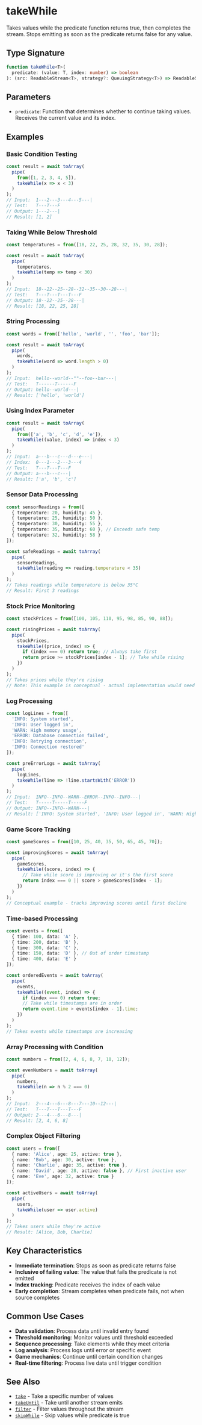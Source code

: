 # takeWhile

Takes values while the predicate function returns true, then completes the stream. Stops emitting as soon as the predicate returns false for any value.

## Type Signature

```typescript
function takeWhile<T>(
  predicate: (value: T, index: number) => boolean
): (src: ReadableStream<T>, strategy?: QueuingStrategy<T>) => ReadableStream<T>
```

## Parameters

- `predicate`: Function that determines whether to continue taking values. Receives the current value and its index.

## Examples

### Basic Condition Testing

```typescript
const result = await toArray(
  pipe(
    from([1, 2, 3, 4, 5]),
    takeWhile(x => x < 3)
  )
);
// Input:  1---2---3---4---5---|
// Test:   T---T---F
// Output: 1---2---|
// Result: [1, 2]
```

### Taking While Below Threshold

```typescript
const temperatures = from([18, 22, 25, 28, 32, 35, 30, 28]);

const result = await toArray(
  pipe(
    temperatures,
    takeWhile(temp => temp < 30)
  )
);
// Input:  18--22--25--28--32--35--30--28---|
// Test:   T---T---T---T---F
// Output: 18--22--25--28---|
// Result: [18, 22, 25, 28]
```

### String Processing

```typescript
const words = from(['hello', 'world', '', 'foo', 'bar']);

const result = await toArray(
  pipe(
    words,
    takeWhile(word => word.length > 0)
  )
);
// Input:  hello--world--""--foo--bar---|
// Test:   T------T------F
// Output: hello--world---|
// Result: ['hello', 'world']
```

### Using Index Parameter

```typescript
const result = await toArray(
  pipe(
    from(['a', 'b', 'c', 'd', 'e']),
    takeWhile((value, index) => index < 3)
  )
);
// Input:  a---b---c---d---e---|
// Index:  0---1---2---3---4
// Test:   T---T---T---F
// Output: a---b---c---|
// Result: ['a', 'b', 'c']
```

### Sensor Data Processing

```typescript
const sensorReadings = from([
  { temperature: 20, humidity: 45 },
  { temperature: 25, humidity: 50 },
  { temperature: 30, humidity: 55 },
  { temperature: 35, humidity: 60 }, // Exceeds safe temp
  { temperature: 32, humidity: 58 }
]);

const safeReadings = await toArray(
  pipe(
    sensorReadings,
    takeWhile(reading => reading.temperature < 35)
  )
);
// Takes readings while temperature is below 35°C
// Result: First 3 readings
```

### Stock Price Monitoring

```typescript
const stockPrices = from([100, 105, 110, 95, 98, 85, 90, 88]);

const risingPrices = await toArray(
  pipe(
    stockPrices,
    takeWhile((price, index) => {
      if (index === 0) return true; // Always take first
      return price >= stockPrices[index - 1]; // Take while rising
    })
  )
);
// Takes prices while they're rising
// Note: This example is conceptual - actual implementation would need state
```

### Log Processing

```typescript
const logLines = from([
  'INFO: System started',
  'INFO: User logged in',
  'WARN: High memory usage',
  'ERROR: Database connection failed',
  'INFO: Retrying connection',
  'INFO: Connection restored'
]);

const preErrorLogs = await toArray(
  pipe(
    logLines,
    takeWhile(line => !line.startsWith('ERROR'))
  )
);
// Input:  INFO--INFO--WARN--ERROR--INFO--INFO---|
// Test:   T-----T-----T-----F
// Output: INFO--INFO--WARN---|
// Result: ['INFO: System started', 'INFO: User logged in', 'WARN: High memory usage']
```

### Game Score Tracking

```typescript
const gameScores = from([10, 25, 40, 35, 50, 65, 45, 70]);

const improvingScores = await toArray(
  pipe(
    gameScores,
    takeWhile((score, index) => {
      // Take while score is improving or it's the first score
      return index === 0 || score > gameScores[index - 1];
    })
  )
);
// Conceptual example - tracks improving scores until first decline
```

### Time-based Processing

```typescript
const events = from([
  { time: 100, data: 'A' },
  { time: 200, data: 'B' },
  { time: 300, data: 'C' },
  { time: 150, data: 'D' }, // Out of order timestamp
  { time: 400, data: 'E' }
]);

const orderedEvents = await toArray(
  pipe(
    events,
    takeWhile((event, index) => {
      if (index === 0) return true;
      // Take while timestamps are in order
      return event.time > events[index - 1].time;
    })
  )
);
// Takes events while timestamps are increasing
```

### Array Processing with Condition

```typescript
const numbers = from([2, 4, 6, 8, 7, 10, 12]);

const evenNumbers = await toArray(
  pipe(
    numbers,
    takeWhile(n => n % 2 === 0)
  )
);
// Input:  2---4---6---8---7---10--12---|
// Test:   T---T---T---T---F
// Output: 2---4---6---8---|
// Result: [2, 4, 6, 8]
```

### Complex Object Filtering

```typescript
const users = from([
  { name: 'Alice', age: 25, active: true },
  { name: 'Bob', age: 30, active: true },
  { name: 'Charlie', age: 35, active: true },
  { name: 'David', age: 28, active: false }, // First inactive user
  { name: 'Eve', age: 32, active: true }
]);

const activeUsers = await toArray(
  pipe(
    users,
    takeWhile(user => user.active)
  )
);
// Takes users while they're active
// Result: [Alice, Bob, Charlie]
```

## Key Characteristics

- **Immediate termination**: Stops as soon as predicate returns false
- **Inclusive of failing value**: The value that fails the predicate is not emitted
- **Index tracking**: Predicate receives the index of each value
- **Early completion**: Stream completes when predicate fails, not when source completes

## Common Use Cases

- **Data validation**: Process data until invalid entry found
- **Threshold monitoring**: Monitor values until threshold exceeded
- **Sequence processing**: Take elements while they meet criteria
- **Log analysis**: Process logs until error or specific event
- **Game mechanics**: Continue until certain condition changes
- **Real-time filtering**: Process live data until trigger condition

## See Also

- [`take`](./take.md) - Take a specific number of values
- [`takeUntil`](./takeUntil.md) - Take until another stream emits
- [`filter`](./filter.md) - Filter values throughout the stream
- [`skipWhile`](./skipWhile.md) - Skip values while predicate is true